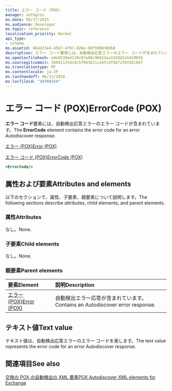 ```yaml
---
title: エラー コード (POX)
manager: sethgros
ms.date: 09/17/2015
ms.audience: Developer
ms.topic: reference
localization_priority: Normal
api_type:
- schema
ms.assetid: 064d73e4-45b7-4797-828e-9df590830db8
description: エラー コード要素には、自動検出応答エラーのエラー コードが含まれています。
ms.openlocfilehash: ede0230ed119c07a00c9681daa193dd2a5419926
ms.sourcegitcommit: 34041125dc8c5f993b21cebfc4f8b72f0fd2cb6f
ms.translationtype: MT
ms.contentlocale: ja-JP
ms.lasthandoff: 06/11/2018
ms.locfileid: "19760324"
---
```

# <a name="errorcode-pox"></a><span data-ttu-id="fb2d6-103">エラー コード (POX)</span><span class="sxs-lookup"><span data-stu-id="fb2d6-103">ErrorCode (POX)</span></span>

<span data-ttu-id="fb2d6-104">**エラー コード**要素には、自動検出応答エラーのエラー コードが含まれています。</span><span class="sxs-lookup"><span data-stu-id="fb2d6-104">The **ErrorCode** element contains the error code for an error Autodiscover response.</span></span> 
  
[<span data-ttu-id="fb2d6-105">エラー (POX)</span><span class="sxs-lookup"><span data-stu-id="fb2d6-105">Error (POX)</span></span>](error-pox.md)
  
[<span data-ttu-id="fb2d6-106">エラー コード (POX)</span><span class="sxs-lookup"><span data-stu-id="fb2d6-106">ErrorCode (POX)</span></span>](errorcode-pox.md)
  
```xml
<ErrorCode/>
```

## <a name="attributes-and-elements"></a><span data-ttu-id="fb2d6-107">属性および要素</span><span class="sxs-lookup"><span data-stu-id="fb2d6-107">Attributes and elements</span></span>

<span data-ttu-id="fb2d6-108">以下のセクションで、属性、子要素、親要素について説明します。</span><span class="sxs-lookup"><span data-stu-id="fb2d6-108">The following sections describe attributes, child elements, and parent elements.</span></span>
  
### <a name="attributes"></a><span data-ttu-id="fb2d6-109">属性</span><span class="sxs-lookup"><span data-stu-id="fb2d6-109">Attributes</span></span>

<span data-ttu-id="fb2d6-110">なし。</span><span class="sxs-lookup"><span data-stu-id="fb2d6-110">None.</span></span>
  
### <a name="child-elements"></a><span data-ttu-id="fb2d6-111">子要素</span><span class="sxs-lookup"><span data-stu-id="fb2d6-111">Child elements</span></span>

<span data-ttu-id="fb2d6-112">なし。</span><span class="sxs-lookup"><span data-stu-id="fb2d6-112">None.</span></span>
  
### <a name="parent-elements"></a><span data-ttu-id="fb2d6-113">親要素</span><span class="sxs-lookup"><span data-stu-id="fb2d6-113">Parent elements</span></span>

|<span data-ttu-id="fb2d6-114">**要素**</span><span class="sxs-lookup"><span data-stu-id="fb2d6-114">**Element**</span></span>|<span data-ttu-id="fb2d6-115">**説明**</span><span class="sxs-lookup"><span data-stu-id="fb2d6-115">**Description**</span></span>|
|:-----|:-----|
|[<span data-ttu-id="fb2d6-116">エラー (POX)</span><span class="sxs-lookup"><span data-stu-id="fb2d6-116">Error (POX)</span></span>](error-pox.md) <br/> |<span data-ttu-id="fb2d6-117">自動検出エラー応答が含まれています。</span><span class="sxs-lookup"><span data-stu-id="fb2d6-117">Contains an Autodiscover error response.</span></span>  <br/> |
   
## <a name="text-value"></a><span data-ttu-id="fb2d6-118">テキスト値</span><span class="sxs-lookup"><span data-stu-id="fb2d6-118">Text value</span></span>

<span data-ttu-id="fb2d6-119">テキスト値は、自動検出応答エラーのエラー コードを表します。</span><span class="sxs-lookup"><span data-stu-id="fb2d6-119">The text value represents the error code for an error Autodiscover response.</span></span>
  
## <a name="see-also"></a><span data-ttu-id="fb2d6-120">関連項目</span><span class="sxs-lookup"><span data-stu-id="fb2d6-120">See also</span></span>



[<span data-ttu-id="fb2d6-121">交換の POX の自動検出の XML 要素</span><span class="sxs-lookup"><span data-stu-id="fb2d6-121">POX Autodiscover XML elements for Exchange</span></span>](pox-autodiscover-xml-elements-for-exchange.md)

